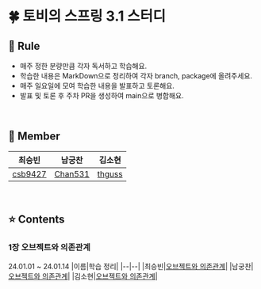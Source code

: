 # 🍀 토비의 스프링 3.1 스터디

## 📮 Rule
- 매주 정한 분량만큼 각자 독서하고 학습해요.
- 학습한 내용은 MarkDown으로 정리하여 각자 branch, package에 올려주세요.
- 매주 일요일에 모여 학습한 내용을 발표하고 토론해요.
- 발표 및 토론 후 주차 PR을 생성하여 main으로 병합해요.

<br/>

## 🧚 Member
|최승빈|남궁찬|김소현|
|------|---|---|
|[csb9427](https://github.com/csb9427)|[Chan531](https://github.com/Chan531)|[thguss](https://github.com/thguss)|

<br/>

## ⭐️ Contents
### 1장 오브젝트와 의존관계
24.01.01 ~ 24.01.14
|이름|학습 정리|
|--|--|
|최승빈|[오브젝트와 의존관계](...)|
|남궁찬|[오브젝트와 의존관계](...)|
|김소현|[오브젝트와 의존관계](https://github.com/Team-Sopetit/server-spring-study/blob/main/sohyeon/chapter1/%EC%98%A4%EB%B8%8C%EC%A0%9D%ED%8A%B8%EC%99%80%20%EC%9D%98%EC%A1%B4%EA%B4%80%EA%B3%84.md)|


